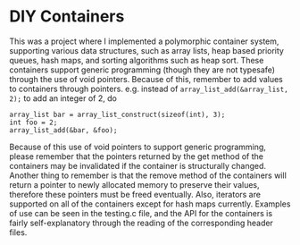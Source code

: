# DIY Containers
This was a project where I implemented a polymorphic container system, supporting various data structures, such as
array lists, heap based priority queues, hash maps, and sorting algorithms such as heap sort. These containers support generic programming (though they are not
typesafe) through the use of void pointers.
Because of this, remember to add values to containers through pointers. e.g. instead of `array_list_add(&array_list, 2);` to add an integer of 2, do 
```
array_list bar = array_list_construct(sizeof(int), 3);
int foo = 2;
array_list_add(&bar, &foo);
```

Because of this use of void pointers to support generic programming, please remember that the pointers returned by the get method
of the containers may be invalidated if the container is structurally changed. 
Another thing to remember is that the remove method of the containers will return a pointer to newly allocated memory to
preserve their values, therefore these pointers must be freed eventually. Also, iterators are supported on all of the containers
except for hash maps currently. Examples of use can be seen in the testing.c file, and the API for the containers is fairly self-explanatory through the reading of the
corresponding header files.
